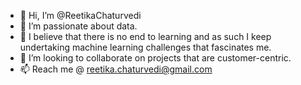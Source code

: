 - 👋 Hi, I’m @ReetikaChaturvedi
- 👀 I’m passionate about data.
- 🌱 I believe that there is no end to learning and as such I keep undertaking machine learning challenges that fascinates me.
- 💞️ I’m looking to collaborate on projects that are customer-centric.
- 📫 Reach me @ reetika.chaturvedi@gmail.com

<!---
ReetikaChaturvedi/ReetikaChaturvedi is a ✨ special ✨ repository because its `README.md` (this file) appears on your GitHub profile.
You can click the Preview link to take a look at your changes.
--->
